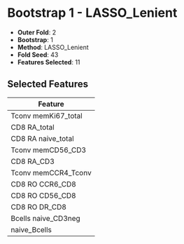# Bootstrap 1 - LASSO_Lenient

- **Outer Fold**: 2
- **Bootstrap**: 1
- **Method**: LASSO_Lenient
- **Fold Seed**: 43
- **Features Selected**: 11

## Selected Features

| Feature |
|---------|
| Tconv memKi67_total |
| CD8 RA_total |
| CD8 RA naive_total |
| Tconv memCD56_CD3 |
| CD8 RA_CD3 |
| Tconv memCCR4_Tconv |
| CD8 RO CCR6_CD8 |
| CD8 RO CD56_CD8 |
| CD8 RO DR_CD8 |
| Bcells naive_CD3neg |
| naive_Bcells |
